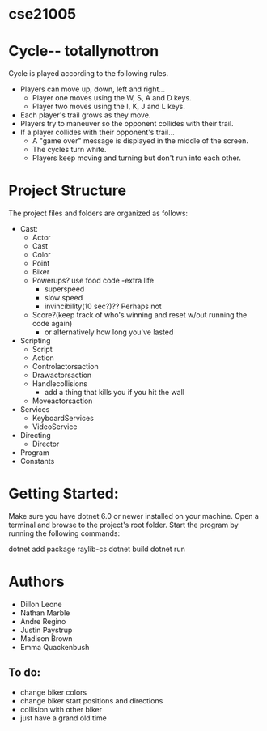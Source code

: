 # cse21005
# Cycle-- totallynottron
Cycle is played according to the following rules.

* Players can move up, down, left and right...
    - Player one moves using the W, S, A and D keys.
    - Player two moves using the I, K, J and L keys.
* Each player's trail grows as they move.
* Players try to maneuver so the opponent collides with their trail.
* If a player collides with their opponent's trail...
    - A "game over" message is displayed in the middle of the screen.
    - The cycles turn white.
    - Players keep moving and turning but don't run into each other.

# Project Structure
The project files and folders are organized as follows:  
* Cast:
    - Actor
    - Cast
    - Color
    - Point
    - Biker
    - Powerups? use food code
        -extra life
        - superspeed
        - slow speed
        - invincibility(10 sec?)?? Perhaps not
    - Score?(keep track of who's winning and reset w/out running the code again)
        - or alternatively how long you've lasted
* Scripting
    - Script
    - Action
    - Controlactorsaction
    - Drawactorsaction
    - Handlecollisions
        - add a thing that kills you if you hit the wall
    - Moveactorsaction
* Services
    - KeyboardServices
    - VideoService
* Directing
    - Director
* Program
* Constants

# Getting Started:
Make sure you have dotnet 6.0 or newer installed on your machine. Open a terminal and browse to the project's root folder. Start the program by running the following commands:

dotnet add package raylib-cs 
dotnet build 
dotnet run

# Authors
- Dillon Leone
- Nathan Marble
- Andre Regino
- Justin Paystrup
- Madison Brown
- Emma Quackenbush

## To do:
- change biker colors 
- change biker start positions and directions
- collision with other biker
- just have a grand old time